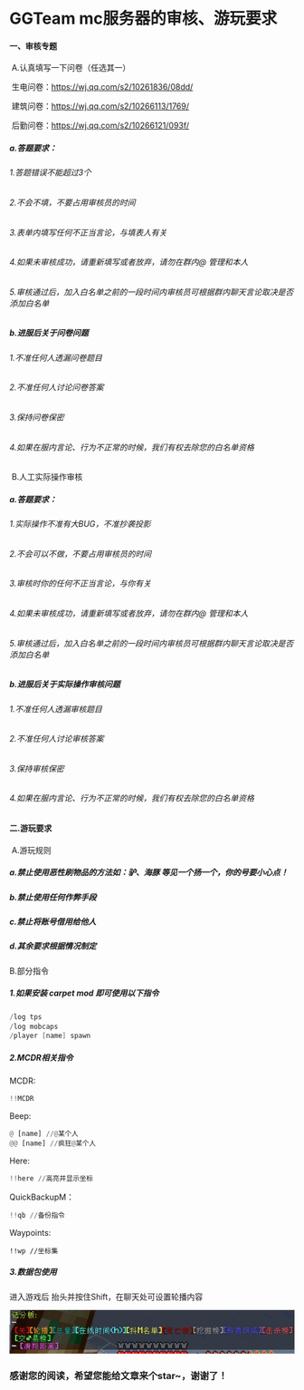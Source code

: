 # GGTeam mc服务器的审核、游玩要求

#### 一、审核专题

​	A.认真填写一下问卷（任选其一）

​	生电问卷：https://wj.qq.com/s2/10261836/08dd/ 

​	建筑问卷：https://wj.qq.com/s2/10266113/1769/ 

​	后勤问卷：https://wj.qq.com/s2/10266121/093f/

##### 				a.答题要求：

###### 			1.答题错误不能超过3个

###### 			2.不会不填，不要占用审核员的时间

###### 			3.表单内填写任何不正当言论，与填表人有关

###### 			4.如果未审核成功，请重新填写或者放弃，请勿在群内@ 管理和本人

###### 			5.审核通过后，加入白名单之前的一段时间内审核员可根据群内聊天言论取决是否添加白名单

##### 				b.进服后关于问卷问题

###### 			1.不准任何人透漏问卷题目

###### 			2.不准任何人讨论问卷答案

###### 			3.保持问卷保密

###### 			4.如果在服内言论、行为不正常的时候，我们有权去除您的白名单资格

​	B.人工实际操作审核
##### 				a.答题要求：

###### 			1.实际操作不准有大BUG，不准抄袭投影

###### 			2.不会可以不做，不要占用审核员的时间

###### 			3.审核时你的任何不正当言论，与你有关

###### 			4.如果未审核成功，请重新填写或者放弃，请勿在群内@ 管理和本人

###### 			5.审核通过后，加入白名单之前的一段时间内审核员可根据群内聊天言论取决是否添加白名单

##### 				b.进服后关于实际操作审核问题

###### 			1.不准任何人透漏审核题目

###### 			2.不准任何人讨论审核答案

###### 			3.保持审核保密

###### 			4.如果在服内言论、行为不正常的时候，我们有权去除您的白名单资格

#### 二.游玩要求

​	A.游玩规则

##### 		a.禁止使用恶性刷物品的方法如：驴、海豚 等见一个扬一个，你的号要小心点！

##### 		b.禁止使用任何作弊手段

##### 		c.禁止将账号借用给他人

##### 		d.其余要求根据情况制定

B.部分指令

##### 1.如果安装 carpet mod 即可使用以下指令

```java
/log tps
/log mobcaps
/player [name] spawn
```

##### 2.MCDR相关指令

MCDR:

```python
!!MCDR
```

Beep:

```python
@ [name] //@某个人
@@ [name] //疯狂@某个人
```

Here:

```python
!!here //高亮并显示坐标
```

QuickBackupM：

```python
!!qb //备份指令
```

Waypoints:

```
!!wp //坐标集
```

##### 3.数据包使用

进入游戏后 抬头并按住Shift，在聊天处可设置轮播内容

![Image text](https://github.com/ggteammc/GGTeammc/blob/main/image1.jpg)



### 感谢您的阅读，希望您能给文章来个star~，谢谢了！

